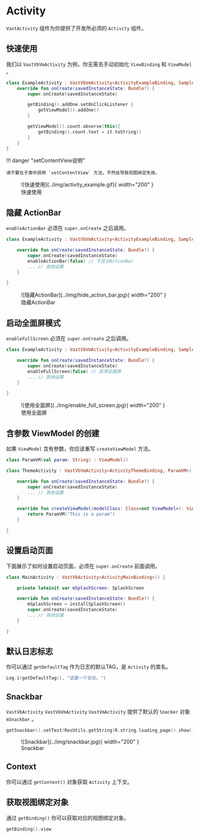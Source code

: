 # Activity

`VastActivity` 组件为你提供了开发所必须的 `Activity` 组件。

## 快速使用

我们以 `VastVbVmActivity` 为例，你无需去手动初始化 `ViewBinding` 和 `ViewModel` 。

```kotlin
class ExampleActivity : VastVbVmActivity<ActivityExampleBinding, SampleSharedVM>() {
    override fun onCreate(savedInstanceState: Bundle?) {
        super.onCreate(savedInstanceState)

        getBinding().addOne.setOnClickListener {
            getViewModel().addOne()
        }

        getViewModel().count.observe(this){
            getBinding().count.text = it.toString()
        }
    }
}
```

!!! danger "setContentView说明"

    请不要在子类中调用 `setContentView` 方法，不然会导致视图绑定失效。

<figure markdown>
  ![快速使用](../img/activity_example.gif){ width="200" }
  <figcaption>快速使用</figcaption>
</figure>

## 隐藏 ActionBar

`enableActionBar` 必须在 `super.onCreate` 之后调用。

```kotlin
class ExampleActivity : VastVbVmActivity<ActivityExampleBinding, SampleSharedVM>() {

    override fun onCreate(savedInstanceState: Bundle?) {
        super.onCreate(savedInstanceState)
        enableActionBar(false) // 不显示ActionBar
        ... // 其他设置
    }

}
```

<figure markdown>
  ![隐藏ActionBar](../img/hide_action_bar.jpg){ width="200" }
  <figcaption>隐藏ActionBar</figcaption>
</figure>

## 启动全面屏模式

`enableFullScreen` 必须在 `super.onCreate` 之后调用。

```kotlin
class ExampleActivity : VastVbVmActivity<ActivityExampleBinding, SampleSharedVM>() {

    override fun onCreate(savedInstanceState: Bundle?) {
        super.onCreate(savedInstanceState)
        enableFullScreen(false) // 启用全面屏
        ... // 其他设置
    }

}
```

<figure markdown>
  ![使用全面屏](../img/enable_full_screen.jpg){ width="200" }
  <figcaption>使用全面屏</figcaption>
</figure>

## 含参数 ViewModel 的创建

如果 `ViewModel` 含有参数，你应该重写 `createViewModel` 方法。

```kotlin
class ParamVM(val param: String) : ViewModel()
```

```kotlin
class ThemeActivity : VastVbVmActivity<ActivityThemeBinding, ParamVM>() {

    override fun onCreate(savedInstanceState: Bundle?) {
        super.onCreate(savedInstanceState)
        ... // 其他设置
    }

    override fun createViewModel(modelClass: Class<out ViewModel>): ViewModel {
        return ParamVM("This is a param")
    }

}
```

## 设置启动页面

下面展示了如何设置启动页面，必须在 `super.onCreate` 前面调用。

```kotlin
class MainActivity : VastVbActivity<ActivityMainBinding>() {

    private lateinit var mSplashScreen: SplashScreen

    override fun onCreate(savedInstanceState: Bundle?) {
        mSplashScreen = installSplashScreen()
        super.onCreate(savedInstanceState)
        ... // 其他设置
    }

}    
```

## 默认日志标志

你可以通过 `getDefaultTag` 作为日志的默认TAG，是 `Activity` 的类名。

```kotlin
Log.i(getDefaultTag(), "这是一个日志。")
```

## Snackbar

`VastVbActivity` `VastVbVmActivity` `VastVmActivity` 提供了默认的 `Snacker` 对象 `mSnackbar` 。

```kotlin
getSnackbar().setText(ResUtils.getString(R.string.loading_page)).show()
```

<figure markdown>
  ![Snackbar](../img/snackbar.jpg){ width="200" }
  <figcaption>Snackbar</figcaption>
</figure>


## Context

你可以通过 `getContext()` 对象获取 `Activity` 上下文。

## 获取视图绑定对象

通过 `getBinding()` 你可以获取对应的视图绑定对象。

```kotlin
getBinding().view
```
